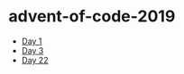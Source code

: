 # advent-of-code-2019

* [Day 1](src/day1/day1.md)
* [Day 3](src/day3/day3.md)
* [Day 22](src/day22/day22.md)
